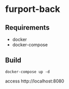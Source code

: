 # furport-back

## Requirements
- docker
- docker-compose

## Build
```
docker-compose up -d
```
access http://localhost:8080